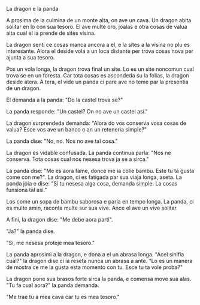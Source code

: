 La dragon e la panda

A prosima de la culmina de un monte alta, on ave un cava.
Un dragon abita solitar en lo con sua tesoro.
El ave multe oro, joalas e otra cosas de valua alta cual el ia prende de sites visina.

La dragon senti ce cosas manca ancora a el, e la sites a la visina no plu es interesante.
Alora el deside vola a un loca distante per trova cosas nova per ajunta a sua tesoro.

Pos un vola longa, la dragon trova final un site.
Lo es un site noncomun cual trova se en un foresta.
Car tota cosas es ascondeda su la folias, la dragon deside atera.
A tera, el vide un panda ci pare ave no teme par la presentia de un dragon.

El demanda a la panda: "Do la castel trova se?"

La panda responde: "Un castel? On no ave un castel asi."

La dragon surprendeda demanda: "Alora do vos conserva vosa cosas de valua? Esce vos ave un banco o an un reteneria simple?"

La panda dise: "No, no. Nos no ave tal cosa."

La dragon es vidable confusada.
La panda continua parla: "Nos ne conserva. Tota cosas cual nos nesesa trova ja se a sirca."

La panda dise: "Me es aora fame, donce me ia colie bambu. Este tu ta gusta come con me?".
La dragon, ci es fatigada par sua viaja longa, aseta.
La panda joia e dise: "Si tu nesesa alga cosa, demanda simple. La cosas funsiona tal asi."

Los come un sopa de bambu saborosa e parla en tempo longa.
La panda, ci es multe amin, raconta multe sur sua vive.
Ance el ave un vive solitar.

A fini, la dragon dise: "Me debe aora parti".

"Ja?" la panda dise.

"Si, me nesesa proteje mea tesoro."

La panda aprosimi a la dragon, e dona a el un abrasa longa.
"Acel sinifia cual?" la dragon dise ci ia reseta nunca un abrasa a ante. 
"Lo es un manera de mostra ce me ia gusta esta momento con tu. Esce tu ta vole proba?"

La dragon pone sua brasos forte sirca la panda, e comensa move sua alas.
"Tu fa cual aora?" la panda demanda.

"Me trae tu a mea cava car tu es mea tesoro."